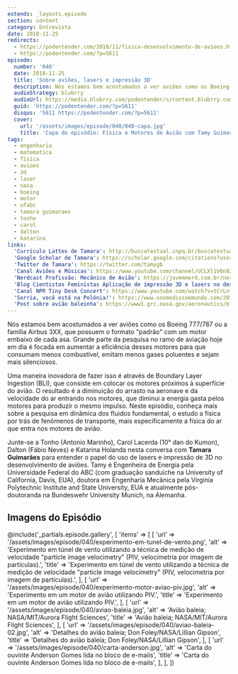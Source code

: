 ```yaml
---
extends: _layouts.episode
section: content
category: Entrevista
date: 2018-11-25
redirects:
  - https://podentender.com/2018/11/fisica-desenvolvimento-de-avioes.html
  - https://podentender.com/?p=5611
episode:
  number: '040'
  date: 2018-11-25
  title: 'Sobre aviões, lasers e impressão 3D'
  description: Nós estamos bem acostumados a ver aviões como os Boeing 777/787 ou a família Airbus 3XX, que possuem o formato “padrão” com um motor embaixo de cada asa. Grande parte da pesquisa no ramo de aviação hoje em dia é focada em aumentar a eficiência desses motores para que consumam menos combustível, emitam menos gases poluentes e sejam mais silenciosos.
  audioStrategy: blubrry
  audioUrl: https://media.blubrry.com/podentender/s/content.blubrry.com/podentender/PODEntender40.mp3
  guid: 'https://podentender.com/?p=5611'
  disqus: '5611 https://podentender.com/?p=5611'
  cover:
    url: '/assets/images/episode/040/040-capa.jpg'
    title: 'Capa do episódio: Física e Motores de Avião com Tamy Guimarães'
tags:
  - engenharia
  - matematica
  - fisica
  - avioes
  - 3d
  - laser
  - nasa
  - boeing
  - motor
  - ufabc
  - tamara guimaraes
  - tonho
  - carol
  - dalton
  - katarina
links:
  'Currículo Lattes de Tamara': http://buscatextual.cnpq.br/buscatextual/visualizacv.do?id=K4275423J6
  'Google Scholar de Tamara': https://scholar.google.com/citations?user=Kpy4ylQAAAAJ&hl=uk
  'Twitter de Tamara': https://twitter.com/tamygb
  'Canal Aviões e Músicas': https://www.youtube.com/channel/UCLXl1V6n82Dyg1VhVgSL0nw
  'Nerdcast Profissão: Mecânico de Avião': https://jovemnerd.com.br/nerdcast/profissao-mecanico-de-aviao/
  'Blog Cientistas Feministas Aplicação de impressão 3D e lasers no desenvolvimento de aviões': https://cientistasfeministas.wordpress.com/2016/10/27/aplicacao-de-impressao-3d-e-lasers-no-desenvolvimento-de-avioes/
  'Canal NPR Tiny Desk Concert': https://www.youtube.com/watch?v=tCrLnfwX088
  'Sorria, você está na Polônia!': https://www.onomedissoemundo.com/2018/11/ondem-171-polonia/
  'Post sobre avião baleinha': https://www1.grc.nasa.gov/aeronautics/bli/
---
```

Nós estamos bem acostumados a ver aviões como os Boeing 777/787 ou a família Airbus 3XX, que possuem o formato
"padrão" com um motor embaixo de cada asa. Grande parte da pesquisa no ramo de aviação hoje em dia é
focada em aumentar a eficiência desses motores para que consumam menos combustível, emitam menos gases
poluentes e sejam mais silenciosos.

Uma maneira inovadora de fazer isso é através de Boundary Layer Ingestion (BLI), que consiste em colocar
os motores próximos à superfície do avião. O resultado é a diminuição do arrasto na aeronave e da
velocidade do ar entrando nos motores, que diminui a energia gasta pelos motores para produzir o mesmo impulso.
Neste episódio, conheça mais sobre a pesquisa em dinâmica dos fluidos fundamental, o estudo a física
por trás de fenômenos de transporte, mais especificamente a física do ar que entra nos motores de avião.

Junte-se a Tonho (Antonio Marinho), Carol Lacerda (10° dan do Kumon), Dalton (Fábio Neves) e Katarina Holanda
nesta conversa com **Tamara Guimarães** para entender o papel do uso de lasers e impressão de 3D no desenvolvimento
de aviões. Tamy é Engenheira de Energia pela Universidade Federal do ABC (com graduação sanduíche na University
of California, Davis, EUA), doutora em Engenharia Mecânica pela Virginia Polytechnic Institute
and State University, EUA e atualmente pós-doutoranda na Bundeswehr University Munich, na Alemanha.

## Imagens do Episódio

@include('_partials.episode.gallery', [
    'items' => [
        [
            'url' => '/assets/images/episode/040/experimento-em-tunel-de-vento.png',
            'alt' => 'Experimento em túnel de vento utilizando a técnica de medição de velocidade "particle image velocimetry" (PIV, velocimetria por imagem de partículas).',
            'title' => 'Experimento em túnel de vento utilizando a técnica de medição de velocidade "particle image velocimetry" (PIV, velocimetria por imagem de partículas).',
        ],
        [
            'url' => '/assets/images/episode/040/experimento-motor-aviao-piv.jpg',
            'alt' => 'Experimento em um motor de avião utilizando PIV.',
            'title' => 'Experimento em um motor de avião utilizando PIV.',
        ],
        [
            'url' => '/assets/images/episode/040/aviao-baleia.jpg',
            'alt' => 'Avião baleia; NASA/MIT/Aurora Flight Sciences',
            'title' => 'Avião baleia; NASA/MIT/Aurora Flight Sciences',
        ],
        [
            'url' => '/assets/images/episode/040/aviao-baleia-02.jpg',
            'alt' => 'Detalhes do avião baleia; Don Foley/NASA/Lillian Gipson',
            'title' => 'Detalhes do avião baleia; Don Foley/NASA/Lillian Gipson',
        ],
        [
            'url' => '/assets/images/episode/040/carta-anderson.jpg',
            'alt' => 'Carta do ouvinte Anderson Gomes lida no bloco de e-mails',
            'title' => 'Carta do ouvinte Anderson Gomes lida no bloco de e-mails',
        ],
    ],
])
